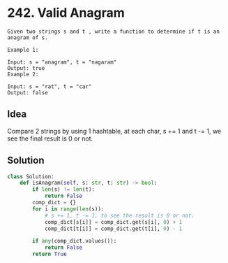 # 242. Valid Anagram

```
Given two strings s and t , write a function to determine if t is an anagram of s.

Example 1:

Input: s = "anagram", t = "nagaram"
Output: true
Example 2:

Input: s = "rat", t = "car"
Output: false
```

## Idea

Compare 2 strings by using 1 hashtable, at each char, s += 1 and t -= 1, we see the final result is 0 or not.

## Solution

```python
class Solution:
    def isAnagram(self, s: str, t: str) -> bool:
        if len(s) != len(t):
            return False
        comp_dict = {}
        for i in range(len(s)):
            # s += 1, t -= 1, to see the result is 0 or not.
            comp_dict[s[i]] = comp_dict.get(s[i], 0) + 1
            comp_dict[t[i]] = comp_dict.get(t[i], 0) - 1

        if any(comp_dict.values()):
            return False
        return True
```
